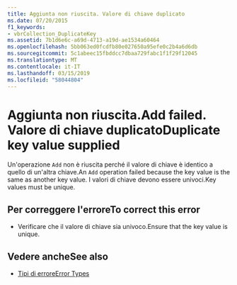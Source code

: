 ```yaml
---
title: Aggiunta non riuscita. Valore di chiave duplicato
ms.date: 07/20/2015
f1_keywords:
- vbrCollection_DuplicateKey
ms.assetid: 7b1d6e6c-a69d-4713-a19d-ae1534a60464
ms.openlocfilehash: 5bb063ed0fcdfb80e027650a95efe0c2b4a6d6db
ms.sourcegitcommit: 5c1abeec15fbddcc7dbaa729fabc1f1f29f12045
ms.translationtype: MT
ms.contentlocale: it-IT
ms.lasthandoff: 03/15/2019
ms.locfileid: "58044804"
---
```

# <a name="add-failed-duplicate-key-value-supplied"></a><span data-ttu-id="62ce8-103">Aggiunta non riuscita.</span><span class="sxs-lookup"><span data-stu-id="62ce8-103">Add failed.</span></span> <span data-ttu-id="62ce8-104">Valore di chiave duplicato</span><span class="sxs-lookup"><span data-stu-id="62ce8-104">Duplicate key value supplied</span></span>
<span data-ttu-id="62ce8-105">Un'operazione `Add` non è riuscita perché il valore di chiave è identico a quello di un'altra chiave.</span><span class="sxs-lookup"><span data-stu-id="62ce8-105">An `Add` operation failed because the key value is the same as another key value.</span></span> <span data-ttu-id="62ce8-106">I valori di chiave devono essere univoci.</span><span class="sxs-lookup"><span data-stu-id="62ce8-106">Key values must be unique.</span></span>  
  
## <a name="to-correct-this-error"></a><span data-ttu-id="62ce8-107">Per correggere l'errore</span><span class="sxs-lookup"><span data-stu-id="62ce8-107">To correct this error</span></span>  
  
-   <span data-ttu-id="62ce8-108">Verificare che il valore di chiave sia univoco.</span><span class="sxs-lookup"><span data-stu-id="62ce8-108">Ensure that the key value is unique.</span></span>  
  
## <a name="see-also"></a><span data-ttu-id="62ce8-109">Vedere anche</span><span class="sxs-lookup"><span data-stu-id="62ce8-109">See also</span></span>

- [<span data-ttu-id="62ce8-110">Tipi di errore</span><span class="sxs-lookup"><span data-stu-id="62ce8-110">Error Types</span></span>](../../visual-basic/programming-guide/language-features/error-types.md)
